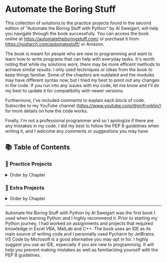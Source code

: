 # Automate the Boring Stuff

This collection of solutions to the practice projects found in the second edition of "Automate the Boring Stuff with Python" by Al Sweigart, will help you navigate through the book successfully. You can access the book online at <https://automatetheboringstuff.com/> or purchase it from <https://nostarch.com/automatestuff/> or Amazon.

The book is meant for people who are new to programming and want to learn how to write programs that can help with everyday tasks. It's worth noting that while my solutions work, there may be more efficent methods to achieve similar results. I only used techniques or ideas from the book to keep things familiar. Some of the chapters are outdated and the modules may have different syntax now, but I tried my best to point out any changes in the code. If you run into any issues with my code, let me know and I'll do my best to update it for compatibility with newer versions.

Furthermore, I've included comments to explain each block of code. Subscribe to my YouTube channel (<https://www.youtube.com/@jimfrvnklin/>) for more details on how the code works.

Finally, I'm not a professional programmer and so I apologize if there are any mistakes in my code. I did my best to follow the PEP 8 guidelines when writing it, and I welcome any comments or suggestions you may have.

## 📚 Table of Contents

### 📃 Practice Projects

<details>
<summary>Order by Chapter</summary>

#### Chapter 03

- [The Collatz Sequence](Practice-Projects/Chapter-03/the_collatz_sequence.py)

- [Input Validation](Practice-Projects/Chapter-03/input_validation.py)

#### Chapter 04

- [Comma Code](Practice-Projects/Chapter-04/comma_code.py)

- [Coin Flip Streaks](Practice-Projects/Chapter-04/coin_flip_streaks.py)

- [Character Picture Grid](Practice-Projects/Chapter-04/character_picture_grid.py)

#### Chapter 05

- [Fantasy Game Inventory](Practice-Projects/Chapter-05/inventory.py)

- [List to Dictionary](Practice-Projects/Chapter-05/add_to_inventory.py)

- [Chess Dictionary Validator](Practice-Projects/Chapter-05/chess_validator.py)

#### Chapter 06

- [Table Printer](Practice-Projects/Ch%2006%20-%20Table%20Printer.py)

#### Chapter 07

- [Regex Strip](Practice-Projects/Ch%2007%20-%20Regex%20Strip.py)

- [Strong Password Detection](Practice-Projects/Ch%2007%20-%20Strong%20Password%20Detection.py)

#### Chapter 08

- [Extend Multiclipboard](Practice-Projects/Ch%2008%20-%20Extend%20Multiclipboard.py)

- [Mad Libs](Practice-Projects/Ch%2008%20-%20Mad%20Libs.py)

- [Regex Search](Practice-Projects/Ch%2008%20-%20Regex%20Search.py)

#### Chapter 09

- [Delete Unneeded Files](Practice-Projects/Ch%2009%20-%20Delete%20Unneeded%20Files.py)

- [Filling In The Gaps](Practice-Projects/Ch%2009%20-%20Filling%20In%20The%20Gaps.py)

- [Inserting The Gaps](Practice-Projects/Ch%2009%20-%20Inserting%20The%20Gaps.py)

- [Selective Copy](Practice-Projects/Ch%2009%20-%20Selective%20Copy.py)

#### Chapter 10

- [Debugging Coin Toss](Practice-Projects/Ch%2010%20-%20Debugging%20Coin%20Toss.py)

</details>

### 📃 Extra Projects

<details>
<summary>Order by Chapter</summary>

#### Chapter 05

#### Chapter 06

#### Chapter 07

#### Chapter 08

#### Chapter 09

#### Chapter 10

</details>

---
Automate the Boring Stuff with Python by Al Sweigart was the first book I used when learning Python and I highly recommend it. Prior to starting my Python journey, I had worked on assignments and projects that required knowledge in Excel VBA, MatLab and C++. The book uses an IDE as its main source of writing code and I personally used Pycharm by JetBrains. VS Code by Microsoft is a good alternative you may opt in for. I highly suggest you use an IDE, especially if you are new to programming. It will help you prevent making mistakes as well as familiarizing yourself with the PEP 8 guidelines.
